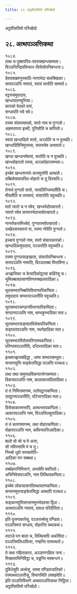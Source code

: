 ```yaml
---
title: ६९ अट्ठवीसतिमो परिच्छेदो

---
```

अट्ठवीसतिमो परिच्छेदो  


## २८. अत्थपञ्ञत्तिकथा

१०८४.  
तत्थ च पुब्बापरिय-पवत्तक्खन्धसम्मता।  
विञ्ञत्तिन्द्रियविप्फार-विसेसोपनिबन्धना॥  
१०८५.  
देवयक्खमनुस्सादि-नानाभेदा सलक्खिका।  
सत्तपञ्ञत्ति नामायं, स्वायं सत्तोति सम्मतो॥  
१०८६.  
वट्टत्तयमुपादाय,  
खन्धायतनवुत्तिया।  
कारको वेदको वायं,  
सन्धावति भवे भवे॥  
१०८७.  
तस्मा संसारमापन्नो, सत्तो नाम स पुग्गलो।  
अहमत्तापरा इत्थी, पुरिसोति च कप्पितो॥  
१०८८.  
स्वायं खन्धादितो सत्तो, अञ्ञोति च न वुच्चति।  
खन्धादिविनिमुत्तस्स, सत्तस्सेव अभावतो॥  
१०८९.  
खन्धा खन्धानमेवायं, सत्तोति च न वुच्चति।  
खन्धवोहारतो तस्स, अञ्ञवोहारसम्भवा॥  
१०९०.  
इच्चेवं खन्धनानत्ते-कत्तमुत्तोपि अत्थतो।  
तब्बिसेसावचरित-वोहारो च तु दिस्सति॥  
१०९१.  
तेनायं पुग्गलो सत्तो, जायतिज्जिय्यतीति च।  
मीयतीति च तस्सायं, संसारोति पवुच्चति॥  
१०९२.  
मतो जातो च न स्वेव, खन्धभेदोपचारतो।  
नापरो स्वेव सन्तानभेदाभावोपचारतो॥  
१०९३.  
नानत्तेकत्तमिच्चेवं, पुग्गलस्सोपचारतो।  
उच्छेदसस्सतत्तं वा, तस्मा नोपेति पुग्गलो॥  
१०९४.  
इच्चायं पुग्गलो नाम, सत्तो संसारकारको।  
खन्धादिकमुपादाय, पञ्ञत्तोति पवुच्चति॥  
१०९५.  
तस्मा पुग्गलसङ्खाता, संसारोपनिबन्धना।  
सत्तपञ्ञत्ति नामाति, विञ्ञातब्बा विभाविना॥  
१०९६.  
अज्झत्तिका च केसादिकोट्ठासा बाहिरेसु च।  
भूमिपब्बतपासाणतिणरुक्खलतादिका॥  
१०९७.  
भूतसम्भारनिब्बत्तिविभागपरिकप्पिता।  
तमुपादाय सम्भारपञ्ञत्तीति पवुच्चति॥  
१०९८.  
भूतसम्भारसण्ठानविभागपरिकप्पिता।  
सण्ठानपञ्ञत्ति नाम, थम्भकुम्भादिका मता॥  
१०९९.  
भूतसम्भारसङ्घातविसेसपरिकप्पिता।  
सङ्घातपञ्ञत्ति नाम, रथगेहादिका मता॥  
११००.  
भूतसम्भारविसेसपरिणामपकप्पिता।  
परिणामपञ्ञत्तीति, दधिभत्तादिका मता॥  
११०१.  
इत्थमज्झत्तबहिद्धा , धम्मा सम्भारसम्भूता।  
सन्तानवुत्ति सङ्केतसिद्धा पञ्ञत्ति पञ्चधा॥  
११०२.  
तथा तथा समुप्पन्नविकप्पाभोगसम्मता।  
विकप्पपञ्ञत्ति नाम, कालाकासदिसादिका॥  
११०३.  
तं तं निमित्तमागम्म, ततोपट्ठानकप्पिता।  
उपट्ठानपञ्ञत्तीति, पटिभागादिका मता॥  
११०४.  
विसेसाकारमत्तापि, अत्थन्तरपकप्पिता।  
आकारपञ्ञत्ति नाम, विञ्ञत्तिलहुतादिका॥  
११०५.  
तं तं कारणमागम्म, तथा वोहारकप्पिता।  
वोहारपञ्ञत्ति नाम, कथिनापत्तिआदिका॥  
११०६.  
बालो यो सो च मे अत्ता,  
सो भविस्सामि मं च तु।  
निच्चो धुवो सस्सतोति-  
आदिका पन सब्बथा॥  
११०७.  
तब्बोहारनिमित्तानं, अभावेपि पवत्तितो।  
अभिनिवेसपञ्ञत्ति, नाम तित्थियकप्पिता॥  
११०८.  
इच्चेवं लोकसासनतित्थायतनकप्पिता।  
सन्तानमुत्तसङ्केतसिद्धा अत्थापि पञ्चधा॥  
११०९.  
सङ्कानवुत्तिसन्तानमुत्तभेदवसा द्विधा।  
अत्थपञ्ञत्ति नामायं, दसधा परिदीपिता॥  
१११०.  
इति वुत्तप्पकारेसु, पञ्ञत्तत्थेसु पण्डिता।  
पञ्ञत्तिमत्तं सन्धाय, वोहरन्ति यथाकथं॥  
११११.  
तदञ्ञे पन बाला च, तित्थियापि अकोविदा।  
पञ्ञत्तिमतिधावित्वा, गण्हन्ति परमत्थतो॥  
१११२.  
ते तथा गहिताकारा, अञ्ञाणगहिता जना।  
मिच्छत्ताभिनिविट्ठा च, वड्ढन्ति भवबन्धनं॥  
१११३.  
दुविधेसुपि अत्थेसु, तस्मा पण्डितजातिको।  
परमत्थपञ्ञत्तीसु, विभागमिति लक्खयेति॥  
इति पञ्ञत्तिविभागे अत्थपञ्ञत्तिकथा निट्ठिता।  
अट्ठवीसतिमो परिच्छेदो।  